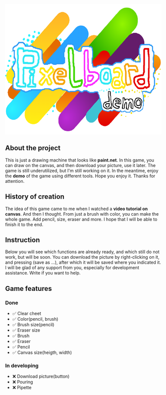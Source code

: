 <center><img src="./immsges/capture-20200108-163103.png" width="600" height="420"></center>
<h2>About the project</h2>
<p>This is just a drawing machine that looks like <b>paint.net</b>. In this game, you can draw on the canvas, and then download your picture, use it later. The game is still underutilized, but I'm still working on it. In the meantime, enjoy the <b>demo</b> of the game using different tools. Hope you enjoy it. Thanks for attention.</p>
<h2>History of creation</h2>
<p>The idea of this game came to me when I watched a <b>video tutorial on canvas</b>. And then I thought. From just a brush with color, you can make the whole game. Add pencil, size, eraser and more. I hope that I will be able to finish it to the end.</p>
<h2>Instruction</h2>
<p>Below you will see which functions are already ready, and which still do not work, but will be soon. You can download the picture by right-clicking on it, and pressing (save as ...), after which it will be saved where you indicated it. I will be glad of any support from you, especially for development assistance. Write if you want to help.</p>
<h2>Game features</h2>
<h3>Done</h3>
<ul>
    <li>✅ Clear cheet
    <li>✅ Color(pencil, brush)
    <li>✅ Brush size(pencil)
    <li>✅ Eraser size
    <li>✅ Brush
    <li>✅ Eraser
    <li>✅ Pencil
    <li>✅ Canvas size(heigth, width)
</ul>
<h3>In developing</h3>
<ul>
    <li>❌ Download picture(button)
    <li>❌ Pouring
    <li>❌ Pipette
</ul>
